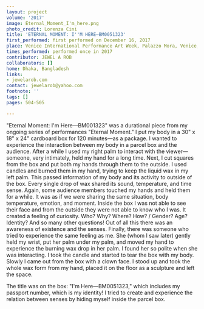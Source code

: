 ```yaml
---
layout: project
volume: '2017'
image: Eternal_Moment_I'm_here.png
photo_credit: Lorenza Cini
title: 'ETERNAL MOMENT: I''M HERE—BM0051323'
first_performed: first performed on December 16, 2017
place: Venice International Performance Art Week, Palazzo Mora, Venice, Italy
times_performed: performed once in 2017
contributor: JEWEL A ROB
collaborators: []
home: Dhaka, Bangladesh
links:
- jewelarob.com
contact: jewelarob@yahoo.com
footnote: ''
tags: []
pages: 504-505

---
```


"Eternal Moment: I'm Here—BM001323" was a durational piece from my ongoing series of performances "Eternal Moment." I put my body in a 30" x 18" x 24" cardboard box for 120 minutes—as a package. I wanted to experience the interaction between my body in a parcel box and the audience. After a while I used my right palm to interact with the viewer—someone, very intimately, held my hand for a long time. Next, I cut squares from the box and put both my hands through them to the outside. I used candles and burned them in my hand, trying to keep the liquid wax in my left palm. This passed information of my body and its activity to outside of the box. Every single drop of wax shared its sound, temperature, and time sense. Again, some audience members touched my hands and held them for a while. It was as if we were sharing the same situation, body temperature, emotion, and moment. Inside the box I was not able to see their face and from the outside they were not able to know who I was. It created a feeling of curiosity. Who? Why? Where? How? / Gender? Age?  Identity? And so many other questions! Out of all this there was an awareness of existence and the senses. Finally, there was someone who tried to experience the same feeling as me. She (whom I saw later) gently held my wrist, put her palm under my palm, and moved my hand to experience the burning wax drop in her palm. I found her so polite when she was interacting. I took the candle and started to tear the box with my body. Slowly I came out from the box with a clown face. I stood up and took the whole wax form from my hand, placed it on the floor as a sculpture and left the space.

The title was on the box: "I'm Here—BM0051323," which includes my passport number, which is my identity! I tried to create and experience the relation between senses by hiding myself inside the parcel box.
